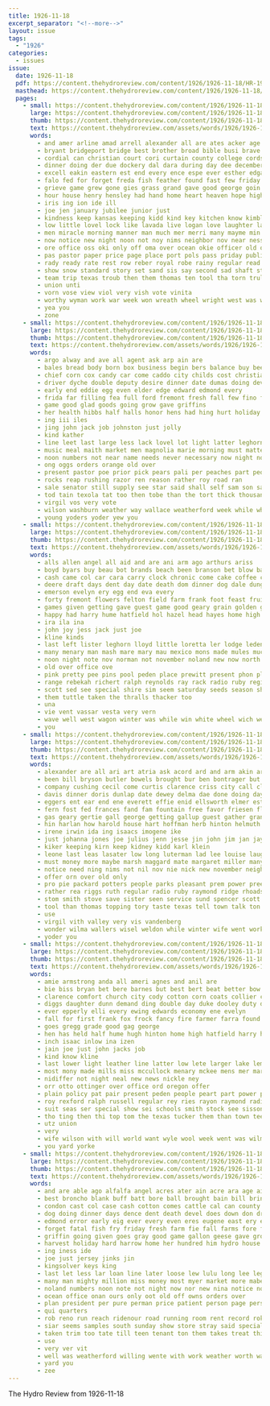```yaml
---
title: 1926-11-18
excerpt_separator: "<!--more-->"
layout: issue
tags:
  - "1926"
categories:
  - issues
issue:
  date: 1926-11-18
  pdf: https://content.thehydroreview.com/content/1926/1926-11-18/HR-1926-11-18.pdf
  masthead: https://content.thehydroreview.com/content/1926/1926-11-18/masthead/HR-1926-11-18.jpg
  pages:
    - small: https://content.thehydroreview.com/content/1926/1926-11-18/small/HR-1926-11-18-01.jpg
      large: https://content.thehydroreview.com/content/1926/1926-11-18/large/HR-1926-11-18-01.jpg
      thumb: https://content.thehydroreview.com/content/1926/1926-11-18/thumbnails/HR-1926-11-18-01.jpg
      text: https://content.thehydroreview.com/assets/words/1926/1926-11-18/HR-1926-11-18-01.txt
      words:
        - and amer arline amad arrell alexander all are ates acker age amy arm american america ach aubrey ander arrow ave ast
        - bryant bridgeport bridge best brother broad bible busi brave back business but bring bal bear beams ball boys blanche bishop bill both brought bound bryar belts belt big boatman baptist bers branson basket ben been body bunch better bollinger bel
        - cordial can christian court cori curtain county college cords cant columbia call cure cartwright clarine chant change cartright charity card chas claude chittenden cold come carry cotton close city came con crown coach conquest cast class car church candle cheek che course comes
        - dinner doing der due dockery dal dara during day dee december ded dumas down dudley date doctor drill dolores daring doel dea deal dog door days deputy ding dread davis daughter death
        - excell eakin eastern est end every ence espe ever esther edgar error evelyn
        - falo fed for forget freda fish feather found fast few friday frank fresh from fron felock fill foss flowers farm ford fee first faithful face flag friend far friends ference
        - grieve game grew gone gies grass grand gave good george goin going goods goss green given getting goins glad gam gaye
        - hour house henry hensley had hand home heart heaven hope high her has hydro how hell halls hugh haft harder hesser hesse homa hands heger him held hard half herndon hing harry holiday haye hai howard
        - iris ing ion ide ill
        - joe jen january jubilee junior just
        - kindness keep kansas keeping kidd kind key kitchen know kimble
        - low little lovel lock like lavada live logan love laughter last look lage lied lose light lizzie let large leas left land lay later loyal living loss
        - men miracle morning manner man much mer merri many mayme min mis martin mckee music march moot made miss morgan mace mile matter middle monday might mary members more mason
        - now notice new night noon not noy nims neighbor nov near ness november nice never nance nations nation
        - ore office oss oki only off oma over ocean okie officer old ock ors ort
        - pas pastor paper price page place port pols pass priday public pick past pest part poor pleasant patron people pro police
        - rady ready rate rest row reber royal robe rainy regular read
        - show snow standard story set sand sis say second sad shaft stand storm size states saturday start soon school stay stern star state six suit service sandlin sical sid see sei san strong solo short store sang sincere smith she special such said small season sons score sunday sur sale south subject silver speaker sam sin seems song sorrows stock shi smoke
        - team trip texas troub then them thomas ten tool tha torn truly tucke taken than tole try tor tell thi taylor tuck talk town times trio towns take tucker too thy throne thurs treat the
        - union unti
        - vorn vose view viol very vish vote vinita
        - worthy wyman work war week won wreath wheel wright west was working willard wheeler woodman weeks well went weather while wood weak way wars with world white words win wah why warm will wil wild want wish
        - yea you
        - zone
    - small: https://content.thehydroreview.com/content/1926/1926-11-18/small/HR-1926-11-18-02.jpg
      large: https://content.thehydroreview.com/content/1926/1926-11-18/large/HR-1926-11-18-02.jpg
      thumb: https://content.thehydroreview.com/content/1926/1926-11-18/thumbnails/HR-1926-11-18-02.jpg
      text: https://content.thehydroreview.com/assets/words/1926/1926-11-18/HR-1926-11-18-02.txt
      words:
        - argo alway and ave all agent ask arp ain are
        - bales bread body born box business begin bers balance buy been ball best bak boys but boy boge bis boyle bring burgh bie busi borah bai bridgeport both
        - chief corn cox candy car come caddo city childs cost christian cotton course cor caesar company can cordial cream county carry cancel christmas child came church card charles coach collins
        - driver dyche double deputy desire dinner date dumas doing devel days daughter day ditch done
        - early end eddie egg even elder edge edward edmond every
        - frida far filling fea full ford fremont fresh fall few fino frost folks frank falling from farm found fancy for friends
        - game good glad goods going grow gave griffins
        - her health hibbs half halls honor hens had hing hurt holiday hydro home hack has
        - ing iii iles
        - jing john jack job johnston just jolly
        - kind kather
        - line leet last large less lack lovel lot light latter leghorn logan little league lulu living lone lowell lar like
        - music meal maith market men magnolia marie morning must matter money monday many meth man mai martin mattie mile mis made miller milk miles more miss mary
        - noon numbers not near name needs never necessary now night nor november ness
        - ong oggs orders orange old over
        - present pastor poe prior pick pears pali per peaches part people pie par price pay pose pure post patt pat picker parcel pies patterson
        - rocks reap rushing razor ren reason rather roy road ran
        - sale senator still supply see star said shall self sam son save sister saturday sermon santas senti sones supper sal sang smith such state service station song springs speaks steady side states scott selling seen seat sauce sunday set sen special space
        - tod tain texola tat too then tobe than the tort thick thousand texas take tour tho them till
        - virgil vos very vote
        - wilson washburn weather way wallace weatherford week while wharton wait why want with work was will wil well white war west wheat went wife
        - young yoders yoder yew you
    - small: https://content.thehydroreview.com/content/1926/1926-11-18/small/HR-1926-11-18-03.jpg
      large: https://content.thehydroreview.com/content/1926/1926-11-18/large/HR-1926-11-18-03.jpg
      thumb: https://content.thehydroreview.com/content/1926/1926-11-18/thumbnails/HR-1926-11-18-03.jpg
      text: https://content.thehydroreview.com/assets/words/1926/1926-11-18/HR-1926-11-18-03.txt
      words:
        - alls allen angel all aid and are ani arm ago arthurs ariss
        - boyd byars buy beau bot brands beach been branson bet blow bay bottom bill brother bank bradley bull black binger buffalo bag basket bor bassler brent boyle best bani bea but brown burner birth
        - cash came col car cara carry clock chronic come cake coffee cotton colony cott caraway colt carly credit clerk chas corn cream count coe con claud
        - deere draft days dent day date death dom dinner dog dale dungan
        - emerson evelyn ery egg end eva every
        - forty fremont flowers felton field farm frank foot feast fruit fun fariss fresh folks from for few first friends farris
        - games given getting gave guest game good geary grain golden gold glad
        - happy had harry hume hatfield hol hazel head hayes home high her harvey har hens horse holstein hinton hone heep honie hot husbands hodgson henke hydro han hoxie hafer hands hen
        - ira ila ina
        - john joy jess jack just joe
        - kline kinds
        - last left lister leghorn lloyd little loretta ler lodge leden lovely lemon let light law long lulu les latter
        - many menary man mash mare mary mau mexico mons made mules much miss market merrill monday miller mention ming melba miles mcalester merry mile mule mal majestic mission most morning
        - noon night note nov norman not november noland new now north
        - old over office ove
        - pink pretty pee pins pool peden place prewitt present phon pleasant per pares par pope pure public pops
        - range rebekah richert ralph reynolds ray rack radio ruby register res rings route roan raymond rice rose reno
        - scott sed see special shire sim seem saturday seeds season shower smith sherwood stephenson star sunday salad seas surprise south stein stove sell set simmons sis sale stover snapper shaw short sales soon start schools son
        - them tuttle taken the thralls thacker too
        - una
        - vie vent vassar vesta very vern
        - wave well west wagon winter was while win white wheel wich week way wire wilson wheat williams with write watch will wayne
        - you
    - small: https://content.thehydroreview.com/content/1926/1926-11-18/small/HR-1926-11-18-04.jpg
      large: https://content.thehydroreview.com/content/1926/1926-11-18/large/HR-1926-11-18-04.jpg
      thumb: https://content.thehydroreview.com/content/1926/1926-11-18/thumbnails/HR-1926-11-18-04.jpg
      text: https://content.thehydroreview.com/assets/words/1926/1926-11-18/HR-1926-11-18-04.txt
      words:
        - alexander are all ari art atria ask acord ard and arm akin arn anna ach amos
        - been bill bryson butler bowels brought bur ben bontrager but barlow bristow books bartgis business big begun brother both best boy billie block bergen bertha buyers blanchard baby beulah binder blood boston born beryl bale
        - company cushing cecil come curtis clarence criss city call cleve cash close coupe clayton can christina carl credit carnegie cotton colon colony carver charlie crissman cedar came couch coach
        - davis dinner doris dunlap date dewey delma dae done doing day don daughter does december
        - eggers ent ear end ene everett effie enid ellsworth elmer esther every ethel
        - fern fost fed frances fand fam fountain free favor friesen flint farrell fields fred folks file fall fry felton famous field fisher friday farm ford found forget frank few from for florence
        - gas geary gertie gall george getting gallup guest gather grandson glad good gordon
        - hin harlan how harold house hart hoffman herb hinton helmuth hall homes husbands haggard has harry home hold hen her hor hume hew howard held henry handle him hopewell helps had hydro hern horse hunt hand
        - irene irwin ida ing isaacs imogene ike
        - just johanna jones joe julius jenn jesse jin john jim jan jay
        - kiker keeping kirn keep kidney kidd karl klein
        - leone last leas lasater low long luterman lad lee louise laughlin les lillie law lied left liss land landau list leo less
        - must money more maybe marsh maggard mate margaret miller many mis monday method mark morning monda miss maud made meengs mich market moss mean milliner min maker meals
        - notice need ning nims not nil nov nie nick new november neighbors news note near noon north nephew never now night nicely
        - offer orn over old only
        - pro pie packard potters people parks pleasant prem power pree public present part price pete per perkins
        - rather rea riggs ruth regular radio ruby raymond ridge rhoads russell reynolds roy rook road roark reveal
        - stom smith stove save sister seen service sund spencer scott saturday stock start school shower schantz south sorn simmon supper strong soma spor sweet stands single sun set seger style sons sire state son sunday sarah seer still sedan severe stutzman sap sat stones she stutsman station shape steele
        - tool than thomas topping tory taste texas tell town talk ton trip take taylor tie terry the them test tast towns tan triplet thurs tha tae
        - use
        - virgil vith valley very vis vandenberg
        - wonder wilma wallers wisel weldon while winter wife went work well williams wheeler with weatherford wilson wil will weak wale wyatt working west was week weeks way
        - yoder you
    - small: https://content.thehydroreview.com/content/1926/1926-11-18/small/HR-1926-11-18-05.jpg
      large: https://content.thehydroreview.com/content/1926/1926-11-18/large/HR-1926-11-18-05.jpg
      thumb: https://content.thehydroreview.com/content/1926/1926-11-18/thumbnails/HR-1926-11-18-05.jpg
      text: https://content.thehydroreview.com/assets/words/1926/1926-11-18/HR-1926-11-18-05.txt
      words:
        - amie armstrong anda all ameri agnes and anil are
        - bie biss bryan bet bere barnes but best bert beat better bow beim back been bradshaw baby
        - clarence comfort church city cody cotton corn coats collier class clinton cartwright cash cor cach centers canes close
        - diggs daughter dunn demand ding double day duke dooley duty dae dixie del dres daisy dinner does daw done dand
        - ever epperly elli every ewing edwards economy ene evelyn
        - fall for first frank fox frock fancy fire farmer farra found fail fae forget from fast field friday
        - goes gregg grade good gag george
        - hen has held half hume hugh hinton home high hatfield harry her hydro hill
        - inch isaac inlow ina izen
        - jain joe just john jacks job
        - kind know kline
        - last lower light leather line latter low lete larger lake lemon lot lars
        - most mony made mills miss mccullock menary mckee mens mer mare mcnary mail money many much more monday muslin man
        - nidiffer not night neal new news nickle ney
        - orr otto ottinger over office ord oregon offer
        - plain policy pat pair present peden people peart part power per price
        - roy rexford ralph russell regular rey ries rayon raymond radio
        - suit seas ser special show sei schools smith stock see sisson serge slate styles sale sun surprise sunday sit shoe staples store say south size seth stover saturday such season suits shown stocks service
        - tho ting then thi top tom the texas tucker them than town tees thelma thralls
        - utz union
        - very
        - wife wilson with will world want wyle wool week went was wilma winter wear weatherford well west
        - you yard yorke
    - small: https://content.thehydroreview.com/content/1926/1926-11-18/small/HR-1926-11-18-06.jpg
      large: https://content.thehydroreview.com/content/1926/1926-11-18/large/HR-1926-11-18-06.jpg
      thumb: https://content.thehydroreview.com/content/1926/1926-11-18/thumbnails/HR-1926-11-18-06.jpg
      text: https://content.thehydroreview.com/assets/words/1926/1926-11-18/HR-1926-11-18-06.txt
      words:
        - and are able ago alfalfa angel acres ater ain acre ara age aires arm all ali
        - best broncho blank buff batt bore ball brought bain bill bring butcher bron but bot blaine back bob braly bach bres bales been bath buy bitten bachelor boucher bus banks began begin
        - condon cast col case cash cotton comes cattle cal can county cute cali call con cream cases cane chamber clear colony canta chapel came creek care college coolidge city christ clock come
        - dog doing dinner days dence dent death devel does down don drew der day dress doyen
        - edmond error early eig ever every even eres eugene east ery etter est easy ear ent eng
        - forget fatal fish fry friday fresh farm fie fall farms fore farmer foot for forty front fuller fund far first from
        - griffin going given goes gray good game gallon geese gave grove group george goss geen
        - harvest holiday hard harrow home her hundred him hydro house humes hardware holding hinton hold had haye heritage homa has hay heard hed hae half hand hart head
        - ing iness ide
        - joe just jersey jinks jin
        - kingsolver keys king
        - last let less lar loan line later loose lew lulu long lee lege leap left little like land lish
        - many man mighty million miss money most myer market more mabel manee might made milk mers miles mil men marks morning monday mill morn mos
        - noland numbers noon note not night now nor new nina notice north nead news nicely
        - ocean office onan ours only oot old off owns orders over
        - plan president per pure perman price patient person page persons pages pay precious pile paper people pols place policy profit pleasant pointe primrose pat part
        - qui quarters
        - rob reno run reach ridenour road running room rent record rok res roof rot read
        - siar seems samples south sunday show store stray said special shea stock sells serum shows sell sar states study she school spencer september stover sander southern sale state seven suit sim saturday stay score string son smith such sae sand see short sample
        - taken trim too tate till teen tenant ton them takes treat thing then thar town ted tom trom than tim the top take times thralls turner
        - use
        - very ver vit
        - well was weatherford willing wente with work weather worth want wallace weeks words wrede welcome win wentz why water while will won weight went week wertz wife waste write wonder wes
        - yard you
        - zee
---
```


The Hydro Review from 1926-11-18

<!--more-->

